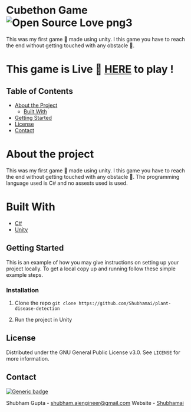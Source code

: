 # Cubethon Game ![Open Source Love png3](https://badges.frapsoft.com/os/v3/open-source.png?v=103)

This was my first game 🎲 made using unity. I this game you have to reach the end without getting touched with any obstacle 🚫.

# This game is Live 🔴 [HERE](https://nameless-fjord-56521.herokuapp.com) to play !

## Table of Contents

* [About the Project](#about-the-project)
  * [Built With](#built-with)
* [Getting Started](#getting-started)
* [License](#license)
* [Contact](#contact)

# About the project

This was my first game 🎲 made using unity. I this game you have to reach the end without getting touched with any obstacle 🚫. The programming language used is C# and no assests used is used.

# Built With 

* [C#](https://docs.microsoft.com/en-us/dotnet/csharp/)
* [Unity](https://unity.com/)

## Getting Started

This is an example of how you may give instructions on setting up your project locally.
To get a local copy up and running follow these simple example steps.

### Installation

1. Clone the repo ```git clone https://github.com/Shubhamai/plant-disease-detection```

2. Run the project in Unity 

## License

Distributed under the GNU General Public License v3.0. See `LICENSE` for more information.

## Contact
[![Generic badge](https://img.shields.io/badge/Need_Help-Contact_ME!-<COLOR>.svg)](https://shields.io/)

Shubham Gupta - shubham.aiengineer@gmail.com
Website - [Shubhamai](https://shubhamai.github.io/home)
